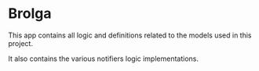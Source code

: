 # Brolga

This app contains all logic and definitions related to the models
used in this project.

It also contains the various notifiers logic implementations.
